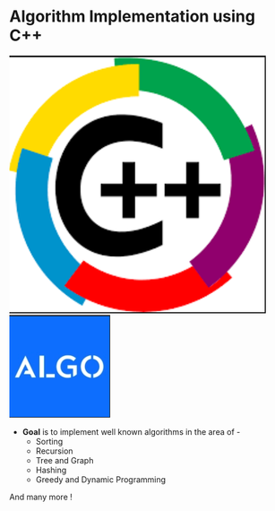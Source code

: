 # Algorithm Implementation using C++

![MacDown Screenshot](https://github.com/rr-y/Algo-/blob/master/screenshots_c%2B%2B/Screenshot%202019-03-20%20at%2012.25.04%20PM.png)
![MacDown Screenshot](https://github.com/rr-y/Algo-/blob/master/screenshots_c%2B%2B/Screenshot%202019-03-20%20at%2012.25.39%20PM.png)


* **Goal** is to implement well known algorithms in the area of -
	* Sorting
	* Recursion
	* Tree and Graph
	* Hashing 
	* Greedy and Dynamic Programming 

And many more !
